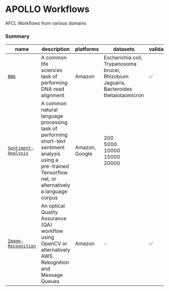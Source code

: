 # APOLLO Workflows

AFCL Workflows from various domains

### Summary

name | description | platforms | datasets | validation | metrics
--- | ---- |  ----- | ------  | ----- | -----
[`BWA`](https://github.com/Apollo-Workflows/BWA)  | A common life sciences task of performing DNA read alignment | Amazon |  Escherichia coli, Trypanosoma brucei, Rhizobium Jaguaris, Bacteroides thetaiotaomicron | ✅ | ✅ 
[`Sentiment-Analysis`](https://github.com/Apollo-Workflows/Sentiment-Analysis)  | A common natural language processing task of performing short-text sentiment analysis using a pre-trained Tensorflow net, or alternatively a language corpus  | Amazon, Google |  200<br> 5000<br> 10000<br> 15000<br> 20000 | | ✅
[`Image-Recognition`](https://github.com/Apollo-Workflows/Image-Recognition)  | An optical Quality Assurance (QA) workflow using OpenCV or alternatively AWS Rekognition and Message Queues  | Amazon | - | ✅ | 
